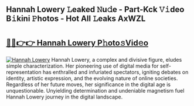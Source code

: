 ## Hannah Lowery 𝙻eaked 𝙽u𝚍e - Part-Kck 𝚅𝚒deo B𝚒kini 𝙿hotos - Hot All 𝙻eaks AxWZL

# <h2><a href="http://ld4nq4.urlbe.top/?page=Hannah+Lowery">🔗🔗👉👉 Hannah Lowery P𝚑oto𝚜Vid𝚎o</a></h2>

[![Hannah Lowery](https://i.imgur.com/eBuTRDB.gif)](http://ld4nq4.urlbe.top/?page=Hannah+Lowery)
Hannah Lowery, a complex and divisive figure, eludes simple characterization. Her pioneering use of digital media for self-representation has enthralled and infuriated spectators, igniting debates on identity, artistic expression, and the evolving nature of online societies. Regardless of her future moves, her significance in the digital age is unquestionable. Unyielding determination and undeniable magnetism fuel Hannah Lowery journey in the digital landscape.
